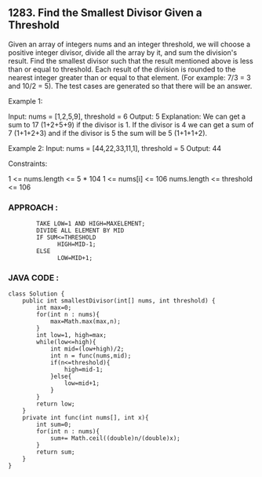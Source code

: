 ## 1283. Find the Smallest Divisor Given a Threshold

Given an array of integers nums and an integer threshold, we will choose a positive integer divisor, divide all the array by it, and sum the division's result. Find the smallest divisor such that the result mentioned above is less than or equal to threshold.
Each result of the division is rounded to the nearest integer greater than or equal to that element. (For example: 7/3 = 3 and 10/2 = 5).
The test cases are generated so that there will be an answer.

Example 1:

Input: nums = [1,2,5,9], threshold = 6
Output: 5
Explanation: We can get a sum to 17 (1+2+5+9) if the divisor is 1. 
If the divisor is 4 we can get a sum of 7 (1+1+2+3) and if the divisor is 5 the sum will be 5 (1+1+1+2). 

Example 2:
Input: nums = [44,22,33,11,1], threshold = 5
Output: 44
 
Constraints:

1 <= nums.length <= 5 * 104
1 <= nums[i] <= 106
nums.length <= threshold <= 106

### APPROACH : 
            TAKE LOW=1 AND HIGH=MAXELEMENT;
            DIVIDE ALL ELEMENT BY MID
            IF SUM<=THRESHOLD
                  HIGH=MID-1;
            ELSE
                  LOW=MID+1;

### JAVA CODE :
```
class Solution {
    public int smallestDivisor(int[] nums, int threshold) {
        int max=0;
        for(int n : nums){
            max=Math.max(max,n);
        }
        int low=1, high=max;
        while(low<=high){
            int mid=(low+high)/2;
            int n = func(nums,mid);
            if(n<=threshold){
                high=mid-1;
            }else{
                low=mid+1;
            }
        }
        return low;
    }
    private int func(int nums[], int x){
        int sum=0;
        for(int n : nums){
            sum+= Math.ceil((double)n/(double)x);
        }
        return sum;
    }
}
